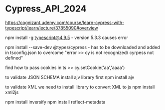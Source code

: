 # Cypress_API_2024

https://cognizant.udemy.com/course/learn-cypress-with-typescript/learn/lecture/37855090#overview

npm install -g typescript@4.9.5 - version 5.3.3 causes error

npm install --save-dev @types/cypress - has to be downloaded and added in tsconfig.json to overcome "error >> cy is not recognized/ cyrpess not defined"

find how to pass cookies in ts >> cy.setCookie('aa','aaaa')

to validate JSON SCHEMA
install ajv library first
npm install ajv

to validate XML
we need to install library to convert XML to js
npm install xml2js

npm install inversify
npm install reflect-metadata
